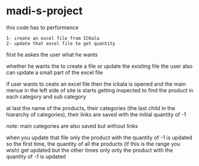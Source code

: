 # madi-s-project
this code has to performance 

    1- create an excel file from ICKala
    2- update that excel file to get quantity

first he askes the user what he wants

whether he wants the to create a file or update the existing file
the user also can update a small part of the excel file

if user wants to ceate an excel file then the ickala is opened and
the main menue in the left side of site is starts getting inspected 
to find the product in each category and sub category

at last the name of the products, their categories (the last child in the hiararchy of categories),
their links are saved with the initial quantity of -1

note: main categories are also saved but without links 

when you update that file only the product with the quantity of -1 is updated
so the first time, the quantity of all the products (if this is the range you wish) get updated
but the other times only only the product with the quantity of -1 is updated

